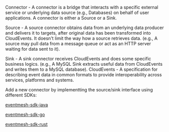 Connector - A connector is a bridge that interacts with a specific external service or underlying data source (e.g., Databases) on behalf of user applications. A connector is either a Source or a Sink.

Source - A source connector obtains data from an underlying data producer and delivers it to targets, after original data has been transformed into CloudEvents. It doesn't limit the way how a source retrieves data. (e.g., A source may pull data from a message queue or act as an HTTP server waiting for data sent to it).

Sink - A sink connector receives CloudEvents and does some specific business logics. (e.g., A MySQL Sink extracts useful data from CloudEvents and writes them to a MySQL database).
CloudEvents - A specification for describing event data in common formats to provide interoperability across services, platforms and systems.

Add a new connector by implementting the source/sink interface using different SDKs:

[eventmesh-sdk-java](https://github.com/apache/eventmesh/tree/master/eventmesh-sdk-java)

[eventmesh-sdk-go](https://github.com/apache/eventmesh/tree/master/eventmesh-sdk-go)

[eventmesh-sdk-rust](https://github.com/apache/eventmesh/tree/master/eventmesh-sdk-rust)
